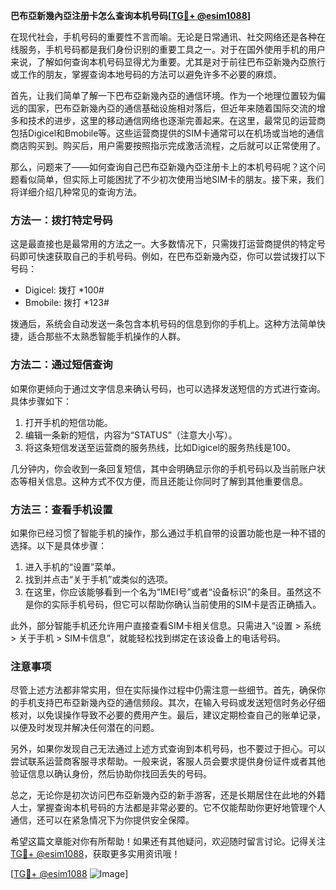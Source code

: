 **巴布亞新幾內亞注册卡怎么查询本机号码[[TG💪+ @esim1088](https://t.me/s/esim1088)]**

在现代社会，手机号码的重要性不言而喻。无论是日常通讯、社交网络还是各种在线服务，手机号码都是我们身份识别的重要工具之一。对于在国外使用手机的用户来说，了解如何查询本机号码显得尤为重要。尤其是对于前往巴布亞新幾內亞旅行或工作的朋友，掌握查询本地号码的方法可以避免许多不必要的麻烦。

首先，让我们简单了解一下巴布亞新幾內亞的通信环境。作为一个地理位置较为偏远的国家，巴布亞新幾內亞的通信基础设施相对落后，但近年来随着国际交流的增多和技术的进步，这里的移动通信网络也逐渐完善起来。在这里，最常见的运营商包括Digicel和Bmobile等。这些运营商提供的SIM卡通常可以在机场或当地的通信商店购买到。购买后，用户需要按照指示完成激活流程，之后就可以正常使用了。

那么，问题来了——如何查询自己巴布亞新幾內亞注册卡上的本机号码呢？这个问题看似简单，但实际上可能困扰了不少初次使用当地SIM卡的朋友。接下来，我们将详细介绍几种常见的查询方法。

### 方法一：拨打特定号码

这是最直接也是最常用的方法之一。大多数情况下，只需拨打运营商提供的特定号码即可快速获取自己的手机号码。例如，在巴布亞新幾內亞，你可以尝试拨打以下号码：

- Digicel: 拨打 *100#
- Bmobile: 拨打 *123#

拨通后，系统会自动发送一条包含本机号码的信息到你的手机上。这种方法简单快捷，适合那些不太熟悉智能手机操作的人群。

### 方法二：通过短信查询

如果你更倾向于通过文字信息来确认号码，也可以选择发送短信的方式进行查询。具体步骤如下：

1. 打开手机的短信功能。
2. 编辑一条新的短信，内容为“STATUS”（注意大小写）。
3. 将这条短信发送至运营商的服务热线，比如Digicel的服务热线是100。

几分钟内，你会收到一条回复短信，其中会明确显示你的手机号码以及当前账户状态等相关信息。这种方式不仅方便，而且还能让你同时了解到其他重要信息。

### 方法三：查看手机设置

如果你已经习惯了智能手机的操作，那么通过手机自带的设置功能也是一种不错的选择。以下是具体步骤：

1. 进入手机的“设置”菜单。
2. 找到并点击“关于手机”或类似的选项。
3. 在这里，你应该能够看到一个名为“IMEI号”或者“设备标识”的条目。虽然这不是你的实际手机号码，但它可以帮助你确认当前使用的SIM卡是否正确插入。

此外，部分智能手机还允许用户直接查看SIM卡相关信息。只需进入“设置 > 系统 > 关于手机 > SIM卡信息”，就能轻松找到绑定在该设备上的电话号码。

### 注意事项

尽管上述方法都非常实用，但在实际操作过程中仍需注意一些细节。首先，确保你的手机支持巴布亞新幾內亞的通信频段。其次，在输入号码或发送短信时务必仔细核对，以免误操作导致不必要的费用产生。最后，建议定期检查自己的账单记录，以便及时发现并解决任何潜在的问题。

另外，如果你发现自己无法通过上述方式查询到本机号码，也不要过于担心。可以尝试联系运营商客服寻求帮助。一般来说，客服人员会要求提供身份证件或者其他验证信息以确认身份，然后协助你找回丢失的号码。

总之，无论你是初次访问巴布亞新幾內亞的新手游客，还是长期居住在此地的外籍人士，掌握查询本机号码的方法都是非常必要的。它不仅能帮助你更好地管理个人通信，还可以在紧急情况下为你提供安全保障。

希望这篇文章能对你有所帮助！如果还有其他疑问，欢迎随时留言讨论。记得关注[TG💪+ @esim1088](https://t.me/s/esim1088)，获取更多实用资讯哦！

[[TG💪+ @esim1088](https://t.me/s/esim1088) ![Image](https://i.postimg.cc/4NQfJmqS/Snipaste-2025-05-13-00-14-12.png)]
